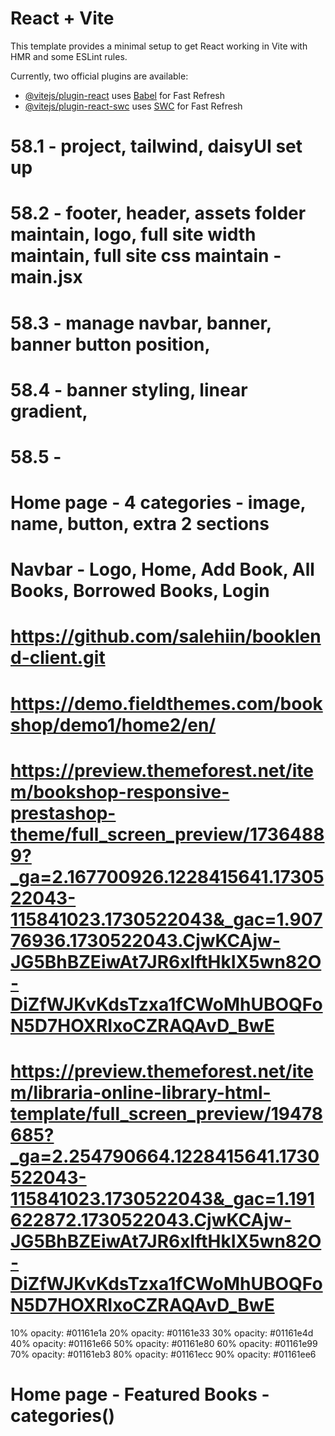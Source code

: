 # React + Vite

This template provides a minimal setup to get React working in Vite with HMR and some ESLint rules.

Currently, two official plugins are available:

- [@vitejs/plugin-react](https://github.com/vitejs/vite-plugin-react/blob/main/packages/plugin-react/README.md) uses [Babel](https://babeljs.io/) for Fast Refresh
- [@vitejs/plugin-react-swc](https://github.com/vitejs/vite-plugin-react-swc) uses [SWC](https://swc.rs/) for Fast Refresh

# 58.1 - project, tailwind, daisyUI set up
# 58.2 - footer, header, assets folder maintain, logo, full site width maintain, full site css maintain - main.jsx
# 58.3 - manage navbar, banner, banner button position, 
# 58.4 - banner styling, linear gradient, 
# 58.5 - 

# Home page - 4 categories - image, name, button, extra 2 sections
# Navbar - Logo, Home, Add Book, All Books, Borrowed Books, Login




# https://github.com/salehiin/booklend-client.git


# https://demo.fieldthemes.com/bookshop/demo1/home2/en/
# https://preview.themeforest.net/item/bookshop-responsive-prestashop-theme/full_screen_preview/17364889?_ga=2.167700926.1228415641.1730522043-115841023.1730522043&_gac=1.90776936.1730522043.CjwKCAjw-JG5BhBZEiwAt7JR6xlftHkIX5wn82O-DiZfWJKvKdsTzxa1fCWoMhUBOQFoN5D7HOXRIxoCZRAQAvD_BwE
# https://preview.themeforest.net/item/libraria-online-library-html-template/full_screen_preview/19478685?_ga=2.254790664.1228415641.1730522043-115841023.1730522043&_gac=1.191622872.1730522043.CjwKCAjw-JG5BhBZEiwAt7JR6xlftHkIX5wn82O-DiZfWJKvKdsTzxa1fCWoMhUBOQFoN5D7HOXRIxoCZRAQAvD_BwE


10% opacity: #01161e1a
20% opacity: #01161e33
30% opacity: #01161e4d
40% opacity: #01161e66
50% opacity: #01161e80
60% opacity: #01161e99
70% opacity: #01161eb3
80% opacity: #01161ecc
90% opacity: #01161ee6

# Home page - Featured Books - categories()